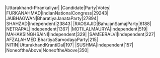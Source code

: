  
|Uttarakhand-Pirankaliyar|
|Candidate|Party|Votes|
|FURKANAHMAD|IndianNationalCongress|29243|
|JAIBHAGWAN|BharatiyaJanataParty|27894|
|SHAHZAD|Independent|23843|
|RAOSAJID|BahujanSamajParty|6188|
|NETRAPAL|Independent|1367|
|MOTILALMAURYA|Independent|519|
|MAHAKSINGHSAINI|Independent|329|
|SAMEERALVI|Independent|227|
|AFZALAHMED|BhartiyaSarvodayaParty|215|
|NITIN|UttarakhandKrantiDal|197|
|SUSHMA|Independent|157|
|NoneoftheAbove|NoneoftheAbove|350|
